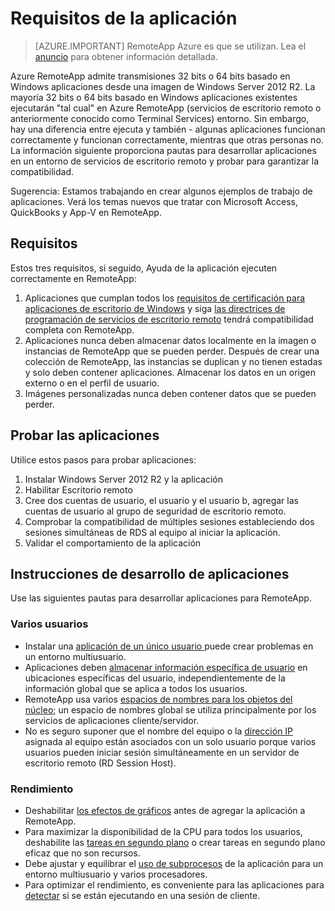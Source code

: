 
<properties
    pageTitle="Requisitos de la aplicación para Azure RemoteApp | Microsoft Azure"
    description="Obtenga más información sobre los requisitos para las aplicaciones que desea usar en RemoteApp de Azure"
    services="remoteapp"
    documentationCenter=""
    authors="lizap"
    manager="mbaldwin" />

<tags
    ms.service="remoteapp"
    ms.workload="compute"
    ms.tgt_pltfrm="na"
    ms.devlang="na"
    ms.topic="article"
    ms.date="08/15/2016"
    ms.author="elizapo" />



# <a name="app-requirements"></a>Requisitos de la aplicación

> [AZURE.IMPORTANT]
> RemoteApp Azure es que se utilizan. Lea el [anuncio](https://go.microsoft.com/fwlink/?linkid=821148) para obtener información detallada.

Azure RemoteApp admite transmisiones 32 bits o 64 bits basado en Windows aplicaciones desde una imagen de Windows Server 2012 R2. La mayoría 32 bits o 64 bits basado en Windows aplicaciones existentes ejecutarán "tal cual" en Azure RemoteApp (servicios de escritorio remoto o anteriormente conocido como Terminal Services) entorno. Sin embargo, hay una diferencia entre ejecuta y también - algunas aplicaciones funcionan correctamente y funcionan correctamente, mientras que otras personas no. La información siguiente proporciona pautas para desarrollar aplicaciones en un entorno de servicios de escritorio remoto y probar para garantizar la compatibilidad.

Sugerencia: Estamos trabajando en crear algunos ejemplos de trabajo de aplicaciones. Verá los temas nuevos que tratar con Microsoft Access, QuickBooks y App-V en RemoteApp.

## <a name="requirements"></a>Requisitos
Estos tres requisitos, si seguido, Ayuda de la aplicación ejecuten correctamente en RemoteApp:

1.  Aplicaciones que cumplan todos los [requisitos de certificación para aplicaciones de escritorio de Windows](https://msdn.microsoft.com/library/windows/desktop/hh749939.aspx) y siga [las directrices de programación de servicios de escritorio remoto](https://msdn.microsoft.com/library/aa383490.aspx) tendrá compatibilidad completa con RemoteApp.
2.  Aplicaciones nunca deben almacenar datos localmente en la imagen o instancias de RemoteApp que se pueden perder.  Después de crear una colección de RemoteApp, las instancias se duplican y no tienen estadas y solo deben contener aplicaciones. Almacenar los datos en un origen externo o en el perfil de usuario.
3.  Imágenes personalizadas nunca deben contener datos que se pueden perder.  

## <a name="testing-your-apps"></a>Probar las aplicaciones
Utilice estos pasos para probar aplicaciones:

1.  Instalar Windows Server 2012 R2 y la aplicación
2.  Habilitar Escritorio remoto
3.  Cree dos cuentas de usuario, el usuario y el usuario b, agregar las cuentas de usuario al grupo de seguridad de escritorio remoto.
4.  Comprobar la compatibilidad de múltiples sesiones estableciendo dos sesiones simultáneas de RDS al equipo al iniciar la aplicación.
5.  Validar el comportamiento de la aplicación

## <a name="application-development-guidelines"></a>Instrucciones de desarrollo de aplicaciones
Use las siguientes pautas para desarrollar aplicaciones para RemoteApp.

### <a name="multiple-users"></a>Varios usuarios

- Instalar una [aplicación de un único usuario ](https://msdn.microsoft.com/library/aa380661.aspx)puede crear problemas en un entorno multiusuario.
- Aplicaciones deben [almacenar información específica de usuario](https://msdn.microsoft.com/library/aa383452.aspx) en ubicaciones específicas del usuario, independientemente de la información global que se aplica a todos los usuarios.
- RemoteApp usa varios [espacios de nombres para los objetos del núcleo](https://msdn.microsoft.com/library/aa382954.aspx); un espacio de nombres global se utiliza principalmente por los servicios de aplicaciones cliente/servidor.
- No es seguro suponer que el nombre del equipo o la [dirección IP](https://msdn.microsoft.com/library/aa382942.aspx) asignada al equipo están asociados con un solo usuario porque varios usuarios pueden iniciar sesión simultáneamente en un servidor de escritorio remoto (RD Session Host).

### <a name="performance"></a>Rendimiento
- Deshabilitar [los efectos de gráficos](https://msdn.microsoft.com/library/aa380822.aspx) antes de agregar la aplicación a RemoteApp.
- Para maximizar la disponibilidad de la CPU para todos los usuarios, deshabilite las [tareas en segundo plano](https://msdn.microsoft.com/library/aa380665.aspx) o crear tareas en segundo plano eficaz que no son recursos.
- Debe ajustar y equilibrar el [uso de subprocesos](https://msdn.microsoft.com/library/aa383520.aspx) de la aplicación para un entorno multiusuario y varios procesadores.
- Para optimizar el rendimiento, es conveniente para las aplicaciones para [detectar](https://msdn.microsoft.com/library/aa380798.aspx) si se están ejecutando en una sesión de cliente.
